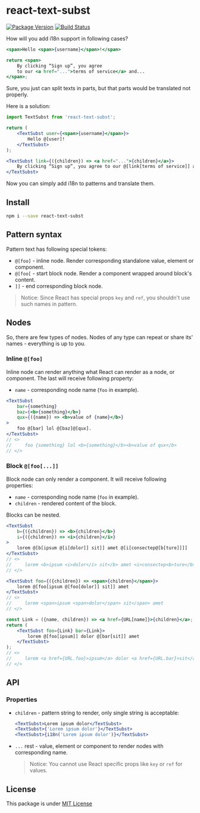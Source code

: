 react-text-subst
================

[![Package Version](https://img.shields.io/npm/v/react-text-subst.svg)](https://www.npmjs.com/package/react-text-subst)
[![Build Status](https://travis-ci.org/Vovan-VE/react-text-subst.svg)](https://travis-ci.org/Vovan-VE/react-text-subst)

How will you add i18n support in following cases?

```jsx
<span>Hello <span>{username}</span>!</span>
```

```jsx
return <span>
    By clicking “Sign up”, you agree
    to our <a href="...">terms of service</a> and...
</span>;
```

Sure, you just can split texts in parts, but that parts would be translated not properly.

Here is a solution:

```jsx
import TextSubst from 'react-text-subst';

return (
    <TextSubst user={<span>{username}</span>}>
        Hello @[user]!
    </TextSubst>
);
```

```jsx
<TextSubst link={({children}) => <a href="...">{children}</a>}>
    By clicking “Sign up”, you agree to our @[link[terms of service]] and...
</TextSubst>
```

Now you can simply add i18n to patterns and translate them.

Install
-------

```sh
npm i --save react-text-subst
```

Pattern syntax
--------------

Pattern text has following special tokens:

*   `@[foo]` - inline node. Render corresponding standalone value, element or component.
*   `@[foo[` - start block node. Render a component wrapped around block's content.
*   `]]` - end corresponding block node.

> Notice: Since React has special props `key` and `ref`, you shouldn't use such names
in pattern.

Nodes
-----

So, there are few types of nodes. Nodes of any type can repeat or share its' names - everything
is up to you.

### Inline `@[foo]`

Inline node can render anything what React can render as a node, or component.
The last will receive following property:

*   `name` - corresponding node name (`foo` in example).

```jsx
<TextSubst
    bar={something}
    baz={<b>{something}</b>}
    qux={({name}) => <b>value of {name}</b>}
>
    foo @[bar] lol @[baz]@[qux].
</TextSubst>
// <>
//     foo {something} lol <b>{something}</b><b>value of qux</b>
// </>
```

### Block `@[foo[...]]`

Block node can only render a component. It will receive following properties:

*   `name` - corresponding node name (`foo` in example).
*   `children` - rendered content of the block.

Blocks can be nested.

```jsx
<TextSubst
    b={({children}) => <b>{children}</b>}
    i={({children}) => <i>{children}</i>}
>
    lorem @[b[ipsum @[i[dolor]] sit]] amet @[i[consectep@[b[ture]]]]
</TextSubst>
// <>
//     lorem <b>ipsum <i>dolor</i> sit</b> amet <i>consectep<b>ture</b></i>
// </>
```

```jsx
<TextSubst foo={({children}) => <span>{children}</span>}>
    lorem @[foo[ipsum @[foo[dolor]] sit]] amet
</TextSubst>
// <>
//     lorem <span>ipsum <span>dolor</span> sit</span> amet
// </>
```

```jsx
const Link = ({name, children}) => <a href={URL[name]}>{children}</a>;
return (
    <TextSubst foo={Link} bar={Link}>
        lorem @[foo[ipsum]] dolor @[bar[sit]] amet
    </TextSubst>
);
// <>
//     lorem <a href={URL.foo}>ipsum</a> dolor <a href={URL.bar}>sit</a> amet
// </>
```

API
---

### Properties

*   `children` - pattern string to render, only single string is acceptable:

    ```jsx
    <TextSubst>Lorem ipsum dolor</TextSubst>
    <TextSubst>{'Lorem ipsum dolor'}</TextSubst>
    <TextSubst>{i18n('Lorem ipsum dolor')}</TextSubst>
    ```

*   `...` rest - value, element or component to render nodes with corresponding
    name.

    > Notice: You cannot use React specific props like `key` or `ref` for values.

License
-------

This package is under [MIT License][mit]


[mit]: https://opensource.org/licenses/MIT
